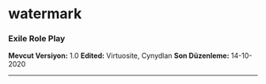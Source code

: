 # watermark

### Exile Role Play

**Mevcut Versiyon:** 1.0
**Edited:** Virtuosite, Cynydlan
**Son Düzenleme:** 14-10-2020

***
